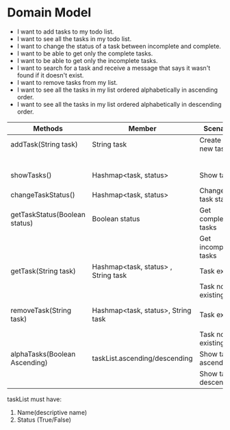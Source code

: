 # Domain Model

- I want to add tasks to my todo list.
- I want to see all the tasks in my todo list.
- I want to change the status of a task between incomplete and complete.
- I want to be able to get only the complete tasks.
- I want to be able to get only the incomplete tasks.
- I want to search for a task and receive a message that says it wasn't found if it doesn't exist.
- I want to remove tasks from my list.
- I want to see all the tasks in my list ordered alphabetically in ascending order.
- I want to see all the tasks in my list ordered alphabetically in descending order.

| Methods                       | Member                              | Scenario               | Return                    |
|-------------------------------|-------------------------------------|------------------------|---------------------------|
| addTask(String task)          | String task                         | Create a new task      | True                      |
|                               |                                     |                        | False                     |
| showTasks()                   | Hashmap<task, status>               | Show tasks             | List taskList             |
| changeTaskStatus()            | Hashmap<task, status>               | Change task status     | String task               |
| getTaskStatus(Boolean status) | Boolean status                      | Get complete tasks     | List completed tasks      |
|                               |                                     | Get incomplete tasks   | List incomplete tasks     |
| getTask(String task)          | Hashmap<task, status> , String task | Task exists            | String task               |
|                               |                                     | Task non existing      | String Information        |
| removeTask(String task)       | Hashmap<task, status>, String task  | Task exists            | String task + Information |
|                               |                                     | Task non existing      | String Information        |
| alphaTasks(Boolean Ascending) | taskList.ascending/descending       | Show tasks ascending   | List ascending            |
|                               |                                     | Show task descending   | List descending           |

taskList must have:
1. Name(descriptive name)
2. Status (True/False)